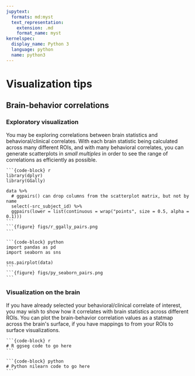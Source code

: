 ```yaml
---
jupytext:
  formats: md:myst
  text_representation:
    extension: .md
    format_name: myst
kernelspec:
  display_name: Python 3
  language: python
  name: python3
---
```


# Visualization tips

## Brain-behavior correlations

### Exploratory visualization

You may be exploring correlations between brain statistics and behavioral/clinical correlates. With each brain statistic being calculated across many different ROIs, and with many behavioral correlates, you can generate scatterplots in _small multiples_ in order to see the range of correlations as efficiently as possible.

````{tab} R
```{code-block} r
library(dplyr)
library(GGally)

data %>% 
  # ggpairs() can drop columns from the scatterplot matrix, but not by name
  select(-src_subject_id) %>% 
  ggpairs(lower = list(continuous = wrap("points", size = 0.5, alpha = 0.1)))
```
```{figure} figs/r_ggally_pairs.png
```
````
````{tab} Python
```{code-block} python
import pandas as pd
import seaborn as sns

sns.pairplot(data)
```
```{figure} figs/py_seaborn_pairs.png
```
````

### Visualization on the brain

If you have already selected your behavioral/clinical correlate of interest, you may wish to show how it correlates with brain statistics across different ROIs. You can plot the brain-behavior correlation values as a statmap across the brain's surface, if you have mappings to from your ROIs to surface visualizations.

````{tab} R
```{code-block} r
# R ggseg code to go here
```
````
````{tab} Python
```{code-block} python
# Python nilearn code to go here
```
````
